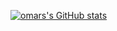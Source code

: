[![omars's GitHub stats](https://github-readme-stats.vercel.app/api?username=omarqr0)](https://github.com/omarqr0/github-readme-stats)
